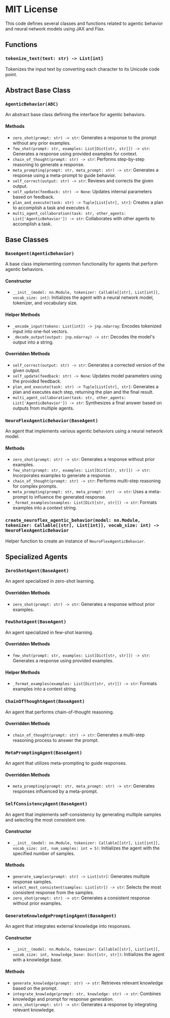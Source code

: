 # MIT License

This code defines several classes and functions related to agentic behavior and neural network models using JAX and Flax.

## Functions

### `tokenize_text(text: str) -> List[int]`
Tokenizes the input text by converting each character to its Unicode code point.

## Abstract Base Class

### `AgenticBehavior(ABC)`
An abstract base class defining the interface for agentic behaviors.

#### Methods
- `zero_shot(prompt: str) -> str`: Generates a response to the prompt without any prior examples.
- `few_shot(prompt: str, examples: List[Dict[str, str]]) -> str`: Generates a response using provided examples for context.
- `chain_of_thought(prompt: str) -> str`: Performs step-by-step reasoning to generate a response.
- `meta_prompting(prompt: str, meta_prompt: str) -> str`: Generates a response using a meta-prompt to guide behavior.
- `self_correct(output: str) -> str`: Reviews and corrects the given output.
- `self_update(feedback: str) -> None`: Updates internal parameters based on feedback.
- `plan_and_execute(task: str) -> Tuple[List[str], str]`: Creates a plan to accomplish a task and executes it.
- `multi_agent_collaboration(task: str, other_agents: List['AgenticBehavior']) -> str`: Collaborates with other agents to accomplish a task.

## Base Classes

### `BaseAgent(AgenticBehavior)`
A base class implementing common functionality for agents that perform agentic behaviors.

#### Constructor
- `__init__(model: nn.Module, tokenizer: Callable[[str], List[int]], vocab_size: int)`: Initializes the agent with a neural network model, tokenizer, and vocabulary size.

#### Helper Methods
- `_encode_input(tokens: List[int]) -> jnp.ndarray`: Encodes tokenized input into one-hot vectors.
- `_decode_output(output: jnp.ndarray) -> str`: Decodes the model's output into a string.

#### Overridden Methods
- `self_correct(output: str) -> str`: Generates a corrected version of the given output.
- `self_update(feedback: str) -> None`: Updates model parameters using the provided feedback.
- `plan_and_execute(task: str) -> Tuple[List[str], str]`: Generates a plan and executes each step, returning the plan and the final result.
- `multi_agent_collaboration(task: str, other_agents: List['AgenticBehavior']) -> str`: Synthesizes a final answer based on outputs from multiple agents.

### `NeuroFlexAgenticBehavior(BaseAgent)`
An agent that implements various agentic behaviors using a neural network model.

#### Methods
- `zero_shot(prompt: str) -> str`: Generates a response without prior examples.
- `few_shot(prompt: str, examples: List[Dict[str, str]]) -> str`: Incorporates examples to generate a response.
- `chain_of_thought(prompt: str) -> str`: Performs multi-step reasoning for complex prompts.
- `meta_prompting(prompt: str, meta_prompt: str) -> str`: Uses a meta-prompt to influence the generated response.
- `_format_examples(examples: List[Dict[str, str]]) -> str`: Formats examples into a context string.

### `create_neuroflex_agentic_behavior(model: nn.Module, tokenizer: Callable[[str], List[int]], vocab_size: int) -> NeuroFlexAgenticBehavior`
Helper function to create an instance of `NeuroFlexAgenticBehavior`.

## Specialized Agents

### `ZeroShotAgent(BaseAgent)`
An agent specialized in zero-shot learning.

#### Overridden Methods
- `zero_shot(prompt: str) -> str`: Generates a response without prior examples.

### `FewShotAgent(BaseAgent)`
An agent specialized in few-shot learning.

#### Overridden Methods
- `few_shot(prompt: str, examples: List[Dict[str, str]]) -> str`: Generates a response using provided examples.

#### Helper Methods
- `_format_examples(examples: List[Dict[str, str]]) -> str`: Formats examples into a context string.

### `ChainOfThoughtAgent(BaseAgent)`
An agent that performs chain-of-thought reasoning.

#### Overridden Methods
- `chain_of_thought(prompt: str) -> str`: Generates a multi-step reasoning process to answer the prompt.

### `MetaPromptingAgent(BaseAgent)`
An agent that utilizes meta-prompting to guide responses.

#### Overridden Methods
- `meta_prompting(prompt: str, meta_prompt: str) -> str`: Generates responses influenced by a meta-prompt.

### `SelfConsistencyAgent(BaseAgent)`
An agent that implements self-consistency by generating multiple samples and selecting the most consistent one.

#### Constructor
- `__init__(model: nn.Module, tokenizer: Callable[[str], List[int]], vocab_size: int, num_samples: int = 5)`: Initializes the agent with the specified number of samples.

#### Methods
- `generate_samples(prompt: str) -> List[str]`: Generates multiple response samples.
- `select_most_consistent(samples: List[str]) -> str`: Selects the most consistent response from the samples.
- `zero_shot(prompt: str) -> str`: Generates a consistent response without prior examples.

### `GenerateKnowledgePromptingAgent(BaseAgent)`
An agent that integrates external knowledge into responses.

#### Constructor
- `__init__(model: nn.Module, tokenizer: Callable[[str], List[int]], vocab_size: int, knowledge_base: Dict[str, str])`: Initializes the agent with a knowledge base.

#### Methods
- `generate_knowledge(prompt: str) -> str`: Retrieves relevant knowledge based on the prompt.
- `integrate_knowledge(prompt: str, knowledge: str) -> str`: Combines knowledge and prompt for response generation.
- `zero_shot(prompt: str) -> str`: Generates a response by integrating relevant knowledge.